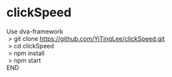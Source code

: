 ﻿# clickSpeed

Use dva-framework </br>
  > git clone https://github.com/YiTingLee/clickSpeed.git </br>
  > cd clickSpeed </br>
  > npm install </br>
  > npm start </br>
END
